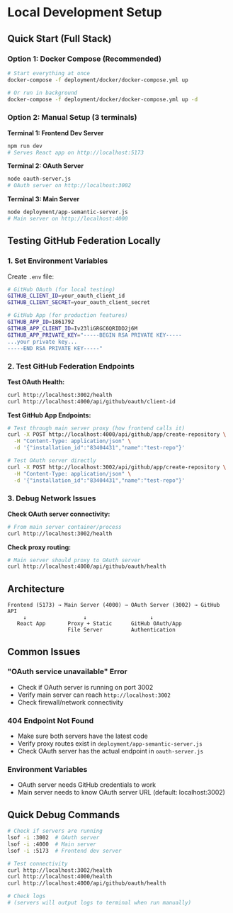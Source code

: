 # Local Development Setup

## Quick Start (Full Stack)

### Option 1: Docker Compose (Recommended)
```bash
# Start everything at once
docker-compose -f deployment/docker/docker-compose.yml up

# Or run in background
docker-compose -f deployment/docker/docker-compose.yml up -d
```

### Option 2: Manual Setup (3 terminals)

**Terminal 1: Frontend Dev Server**
```bash
npm run dev
# Serves React app on http://localhost:5173
```

**Terminal 2: OAuth Server**
```bash
node oauth-server.js
# OAuth server on http://localhost:3002
```

**Terminal 3: Main Server**
```bash
node deployment/app-semantic-server.js
# Main server on http://localhost:4000
```

## Testing GitHub Federation Locally

### 1. Set Environment Variables
Create `.env` file:
```bash
# GitHub OAuth (for local testing)
GITHUB_CLIENT_ID=your_oauth_client_id
GITHUB_CLIENT_SECRET=your_oauth_client_secret

# GitHub App (for production features)
GITHUB_APP_ID=1861792
GITHUB_APP_CLIENT_ID=Iv23liGRGC6QRIDD2j6M
GITHUB_APP_PRIVATE_KEY="-----BEGIN RSA PRIVATE KEY-----
...your private key...
-----END RSA PRIVATE KEY-----"
```

### 2. Test GitHub Federation Endpoints

**Test OAuth Health:**
```bash
curl http://localhost:3002/health
curl http://localhost:4000/api/github/oauth/client-id
```

**Test GitHub App Endpoints:**
```bash
# Test through main server proxy (how frontend calls it)
curl -X POST http://localhost:4000/api/github/app/create-repository \
  -H "Content-Type: application/json" \
  -d '{"installation_id":"83404431","name":"test-repo"}'

# Test OAuth server directly
curl -X POST http://localhost:3002/api/github/app/create-repository \
  -H "Content-Type: application/json" \
  -d '{"installation_id":"83404431","name":"test-repo"}'
```

### 3. Debug Network Issues

**Check OAuth server connectivity:**
```bash
# From main server container/process
curl http://localhost:3002/health
```

**Check proxy routing:**
```bash
# Main server should proxy to OAuth server
curl http://localhost:4000/api/github/oauth/health
```

## Architecture

```
Frontend (5173) → Main Server (4000) → OAuth Server (3002) → GitHub API
     ↓                  ↓                    ↓
   React App       Proxy + Static      GitHub OAuth/App
                   File Server         Authentication
```

## Common Issues

### "OAuth service unavailable" Error
- Check if OAuth server is running on port 3002
- Verify main server can reach `http://localhost:3002`
- Check firewall/network connectivity

### 404 Endpoint Not Found
- Make sure both servers have the latest code
- Verify proxy routes exist in `deployment/app-semantic-server.js`
- Check OAuth server has the actual endpoint in `oauth-server.js`

### Environment Variables
- OAuth server needs GitHub credentials to work
- Main server needs to know OAuth server URL (default: localhost:3002)

## Quick Debug Commands

```bash
# Check if servers are running
lsof -i :3002  # OAuth server
lsof -i :4000  # Main server  
lsof -i :5173  # Frontend dev server

# Test connectivity
curl http://localhost:3002/health
curl http://localhost:4000/health
curl http://localhost:4000/api/github/oauth/health

# Check logs
# (servers will output logs to terminal when run manually)
```